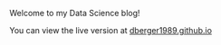 Welcome to my Data Science blog!

You can view the live version at [dberger1989.github.io](dberger1989.github.io)
